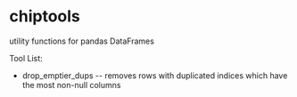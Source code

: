 # chiptools
utility functions for pandas DataFrames

Tool List:
* drop_emptier_dups -- removes rows with duplicated indices which have the most non-null columns
